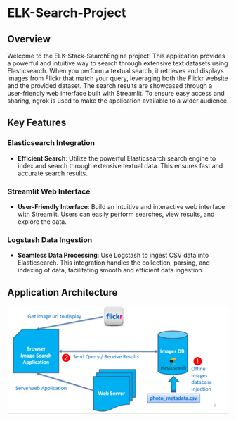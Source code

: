 # ELK-Search-Project
## Overview
Welcome to the  ELK-Stack-SearchEngine project! This application provides a powerful and intuitive way to search through extensive text datasets using Elasticsearch. When you perform a textual search, it retrieves and displays images from Flickr that match your query, leveraging both the Flickr website and the provided dataset. The search results are showcased through a user-friendly web interface built with Streamlit. To ensure easy access and sharing, ngrok is used to make the application available to a wider audience.

## Key Features

### Elasticsearch Integration
- **Efficient Search**: Utilize the powerful Elasticsearch search engine to index and search through extensive textual data. This ensures fast and accurate search results.

### Streamlit Web Interface
- **User-Friendly Interface**: Build an intuitive and interactive web interface with Streamlit. Users can easily perform searches, view results, and explore the data.

### Logstash Data Ingestion
- **Seamless Data Processing**: Use Logstash to ingest CSV data into Elasticsearch. This integration handles the collection, parsing, and indexing of data, facilitating smooth and efficient data ingestion.

## Application Architecture
![Application Architecture](./images/architecture.png)
